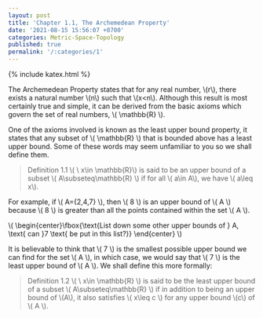 ```yaml
---
layout: post
title: 'Chapter 1.1, The Archemedean Property'
date: '2021-08-15 15:56:07 +0700'
categories: Metric-Space-Topology
published: true
permalink: '/:categories/1'
---
```

{% include katex.html %}

The Archemedean Property states that for any real number, \\(r\\), there exists a natural number \\(n\\) such that \\(x<n\\). Although this result is most certainly true and simple, it can be derived from the basic axioms which govern the set of real numbers, \\( \mathbb{R} \\).

One of the axioms involved is known as the least upper bound property, it states that any subset of \\( \mathbb{R} \\) that is bounded above has a least upper bound. Some of these words may seem unfamiliar to you so we shall define them.

> Definition 1.1 \\( \ x\in \mathbb{R}\\) is said to be an upper bound of a subset \\( A\subseteq\mathbb{R} \\) if for all \\( a\in A\\), we have \\( a\leq x\\).

For example, if \\( A=\{2,4,7\} \\), then \\( 8 \\) is an upper bound of \\( A \\) because \\( 8 \\) is greater than all the points contained within the set \\( A \\).

\\( \begin{center}\fbox{\text{List down some other upper bounds of } A, \text{ can }7 \text{ be put in this list?}} \end{center} \\)

It is believable to think that \\( 7 \\) is the smallest possible upper bound we can find for the set \\( A \\), in which case, we would say that \\( 7 \\) is the least upper bound of \\( A \\). We shall define this more formally:

> Definition 1.2 \\( \ x\in \mathbb{R} \\) is said to be the least upper bound of a subset \\( A\subseteq\mathbb{R} \\) if in addition to being an upper bound of \\(A\\), it also satisfies \\( x\leq c \\) for any upper bound \\(c\\) of \\( A \\).
